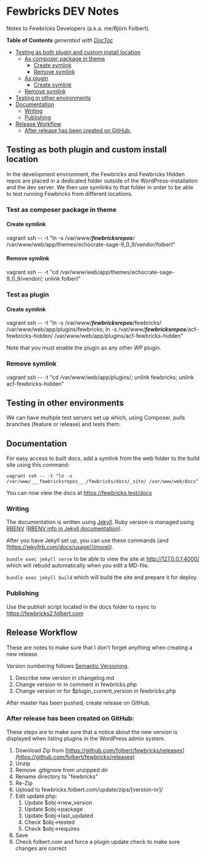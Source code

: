# Fewbricks DEV Notes
Notes to Fewbricks Developers (a.k.a. me/Björn Folbert).

<!-- START doctoc generated TOC please keep comment here to allow auto update -->
<!-- DON'T EDIT THIS SECTION, INSTEAD RE-RUN doctoc TO UPDATE -->
**Table of Contents**  *generated with [DocToc](https://github.com/thlorenz/doctoc)*

- [Testing as both plugin and custom install location](#testing-as-both-plugin-and-custom-install-location)
  - [As composer package in theme](#as-composer-package-in-theme)
    - [Create symlink](#create-symlink)
    - [Remove symlink](#remove-symlink)
  - [As plugin](#as-plugin)
    - [Create symlink](#create-symlink-1)
  - [Remove symlink](#remove-symlink-1)
- [Testing in other environments](#testing-in-other-environments)
- [Documentation](#documentation)
  - [Writing](#writing)
  - [Publishing](#publishing)
- [Release Workflow](#release-workflow)
  - [After release has been created on GitHub:](#after-release-has-been-created-on-github)

<!-- END doctoc generated TOC please keep comment here to allow auto update -->

## Testing as both plugin and custom install location
In the development environment, the Fewbricks and Fewbricks Hidden repos are placed in a dedicated folder outside of the WordPress-installation and the dev server. We then use symlinks to that folder in order to be able to test running Fewbricks from different locations.

### Test as composer package in theme

#### Create symlink
vagrant ssh -- -t "ln -s /var/www/___fewbricksrepos___/ /var/www/web/app/themes/echocrate-sage-9_0_9/vendor/folbert"

#### Remove symlink
vagrant ssh -- -t "cd /var/www/web/app/themes/echocrate-sage-9_0_9/vendor/; unlink folbert"

### Test as plugin

#### Create symlink
vagrant ssh -- -t "ln -s /var/www/___fewbricksrepos___/fewbricks/ /var/www/web/app/plugins/fewbricks; ln -s /var/www/___fewbricksrepos___/acf-fewbricks-hidden/ /var/www/web/app/plugins/acf-fewbricks-hidden"

Note that you must enable the plugin as any other WP plugin.

### Remove symlink
vagrant ssh -- -t "cd /var/www/web/app/plugins/; unlink fewbricks; unlink acf-fewbricks-hidden"

## Testing in other environments
We can have multiple test servers set up which, using Composer, pulls branches (feature or release) and tests them.

## Documentation
For easy access to built docs, add a symlink from the web folder to the build site using this command:

`vagrant ssh -- -t "ln -s /var/www/___fewbricksrepos___/fewbricks/docs/_site/ /var/www/web/docs"`

You can now view the docs at https://fewbricks.test/docs

### Writing
The documentation is written using [Jekyll](https://jekyllrb.com/).
Ruby version is managed using [RBENV](https://github.com/rbenv/rbenv) ([RBENV info in Jekyll documentation](https://jekyllrb.com/docs/installation/macos/#rbenv)).

After you have Jekyll set up, you can use these commands (and [https://jekyllrb.com/docs/usage/](more)).

`bundle exec jekyll serve` to be able to view the site at http://127.0.0.1:4000/ which will rebuild automatically when you edit a MD-file.

`bundle exec jekyll build` which will build the site and prepare it for deploy.


### Publishing
Use the publish script located in the docs folder to rsync to https://fewbricks2.folbert.com

## Release Workflow
These are notes to make sure that I don't forget anything when creating a new release.

Version numbering follows [Semantic Versioning](http://semver.org/).

1. Describe new version in changelog.md
2. Change version nr in comment in fewbricks.php
3. Change version nr for $plugin_current_version in fewbricks.php

After master has been pushed, create release on GitHub.

### After release has been created on GitHub:

These steps are to make sure that a notice about the new version is displayed when listing plugins in the WordPress admin system.

1. Download Zip from [https://github.com/folbert/fewbricks/releases](https://github.com/folbert/fewbricks/releases)
2. Unzip
3. Remove .gitignore from unzipped dir
4. Rename directory to "fewbricks"
5. Re-Zip
6. Upload to fewbricks.folbert.com/update/zips/[version-nr]/
7. Edit update.php:
    1. Update $obj->new_version
    2. Update $obj->package
    3. Update $obj->last_updated
    4. Check $obj->tested
    5. Check $obj->requires
8. Save
9. Check folbert.com and force a plugin update check to make sure changes are correct

